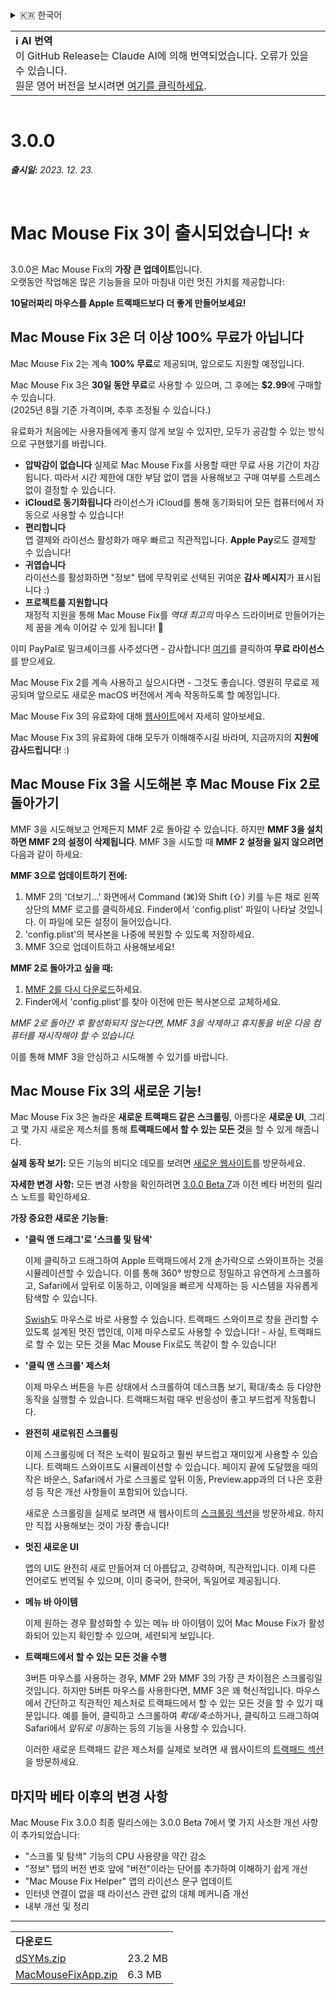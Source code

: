 <details>
<summary>🇰🇷 한국어</summary>

[🇬🇧 English (GitHub Release)](https://github.com/noah-nuebling/mac-mouse-fix/releases/tag/3.0.0)\
[🇩🇪 Deutsch](https://redirect.macmousefix.com/?target=mmf-release&tag=3.0.0&locale=de)\
[🇻🇳 Tiếng Việt](https://redirect.macmousefix.com/?target=mmf-release&tag=3.0.0&locale=vi)\
[🇨🇳 中文 (简体)](https://redirect.macmousefix.com/?target=mmf-release&tag=3.0.0&locale=zh-Hans)\
[🇨🇳 中文 (繁體)](https://redirect.macmousefix.com/?target=mmf-release&tag=3.0.0&locale=zh-Hant)\
[🇭🇰 中文（香港)](https://redirect.macmousefix.com/?target=mmf-release&tag=3.0.0&locale=zh-HK)\
**🇰🇷 한국어**\
[Help translate Mac Mouse Fix to different languages!](https://github.com/noah-nuebling/mac-mouse-fix/discussions/731)
</details>
<table align=><td>
<b>ℹ️ AI 번역</b><br>
이 GitHub Release는 Claude AI에 의해 번역되었습니다. 오류가 있을 수 있습니다.<br>
원문 영어 버전을 보시려면 <a href="https://github.com/noah-nuebling/mac-mouse-fix/releases/tag/3.0.0">여기를 클릭하세요</a>.
</td></table>

<table></table>

# 3.0.0
***출시일:** 2023. 12. 23.*

<br>

# Mac Mouse Fix 3이 출시되었습니다! ⭐️

3.0.0은 Mac Mouse Fix의 **가장 큰 업데이트**입니다.\
오랫동안 작업해온 많은 기능들을 모아 마침내 이런 멋진 가치를 제공합니다:

**10달러짜리 마우스를 Apple 트랙패드보다 더 좋게 만들어보세요!**

## Mac Mouse Fix 3은 더 이상 100% 무료가 아닙니다

Mac Mouse Fix 2는 계속 **100% 무료**로 제공되며, 앞으로도 지원할 예정입니다.

Mac Mouse Fix 3은 **30일 동안 무료**로 사용할 수 있으며, 그 후에는 **$2.99**에 구매할 수 있습니다.\
(2025년 8월 기준 가격이며, 추후 조정될 수 있습니다.)

유료화가 처음에는 사용자들에게 좋지 않게 보일 수 있지만, 모두가 공감할 수 있는 방식으로 구현했기를 바랍니다.

- **압박감이 없습니다**
   실제로 Mac Mouse Fix를 사용할 때만 무료 사용 기간이 차감됩니다. 따라서 시간 제한에 대한 부담 없이 앱을 사용해보고 구매 여부를 스트레스 없이 결정할 수 있습니다.
- **iCloud로 동기화됩니다**
   라이선스가 iCloud를 통해 동기화되어 모든 컴퓨터에서 자동으로 사용할 수 있습니다!
- **편리합니다**\
   앱 결제와 라이선스 활성화가 매우 빠르고 직관적입니다. **Apple Pay**로도 결제할 수 있습니다!
- **귀엽습니다**\
   라이선스를 활성화하면 "정보" 탭에 무작위로 선택된 귀여운 **감사 메시지**가 표시됩니다 :)
- **프로젝트를 지원합니다**\
   재정적 지원을 통해 Mac Mouse Fix를 *역대 최고의* 마우스 드라이버로 만들어가는 제 꿈을 계속 이어갈 수 있게 됩니다! 🚀

이미 PayPal로 밀크셰이크를 사주셨다면 - 감사합니다! [여기](https://redirect.macmousefix.com/?locale=ko&target=mmf-apply-for-milkshake-license)를 클릭하여 **무료 라이선스**를 받으세요.

Mac Mouse Fix 2를 계속 사용하고 싶으시다면 - 그것도 좋습니다. 영원히 무료로 제공되며 앞으로도 새로운 macOS 버전에서 계속 작동하도록 할 예정입니다.

Mac Mouse Fix 3의 유료화에 대해 [웹사이트](https://macmousefix.com/#price)에서 자세히 알아보세요.

Mac Mouse Fix 3의 유료화에 대해 모두가 이해해주시길 바라며, 지금까지의 **지원에 감사드립니다**! :)

## Mac Mouse Fix 3을 시도해본 후 Mac Mouse Fix 2로 돌아가기

MMF 3을 시도해보고 언제든지 MMF 2로 돌아갈 수 있습니다.
하지만 **MMF 3을 설치하면 MMF 2의 설정이 삭제됩니다**.
MMF 3을 시도할 때 **MMF 2 설정을 잃지 않으려면** 다음과 같이 하세요:

**MMF 3으로 업데이트하기 전에:**
1. MMF 2의 '더보기...' 화면에서 Command (⌘)와 Shift (⇧) 키를 누른 채로 왼쪽 상단의 MMF 로고를 클릭하세요. Finder에서 'config.plist' 파일이 나타날 것입니다. 이 파일에 모든 설정이 들어있습니다.
2. 'config.plist'의 복사본을 나중에 복원할 수 있도록 저장하세요.
3. MMF 3으로 업데이트하고 사용해보세요!

**MMF 2로 돌아가고 싶을 때:**
1. [MMF 2를 다시 다운로드](https://redirect.macmousefix.com/?locale=ko&target=mmf2-latest)하세요.
2. Finder에서 'config.plist'를 찾아 이전에 만든 복사본으로 교체하세요.

*MMF 2로 돌아간 후 활성화되지 않는다면, MMF 3을 삭제하고 휴지통을 비운 다음 컴퓨터를 재시작해야 할 수 있습니다.*

이를 통해 MMF 3을 안심하고 시도해볼 수 있기를 바랍니다.

## Mac Mouse Fix 3의 새로운 기능!

Mac Mouse Fix 3은 놀라운 **새로운 트랙패드 같은 스크롤링**, 아름다운 **새로운 UI**, 그리고 몇 가지 새로운 제스처를 통해 **트랙패드에서 할 수 있는 모든 것**을 할 수 있게 해줍니다.

**실제 동작 보기:** 
모든 기능의 비디오 데모를 보려면 [새로운 웹사이트](https://macmousefix.com)를 방문하세요.

**자세한 변경 사항:** 
모든 변경 사항을 확인하려면 [3.0.0 Beta 7](https://redirect.macmousefix.com/?target=mmf-release&tag=3.0.0-Beta-7&locale=ko)과 이전 베타 버전의 릴리스 노트를 확인하세요.

**가장 중요한 새로운 기능들:**

- **'클릭 앤 드래그'로 '스크롤 및 탐색'**

    이제 클릭하고 드래그하여 Apple 트랙패드에서 2개 손가락으로 스와이프하는 것을 시뮬레이션할 수 있습니다. 이를 통해 360° 방향으로 정밀하고 유연하게 스크롤하고, Safari에서 앞뒤로 이동하고, 이메일을 빠르게 삭제하는 등 시스템을 자유롭게 탐색할 수 있습니다.

    [Swish](https://highlyopinionated.co/swish/)도 마우스로 바로 사용할 수 있습니다. 트랙패드 스와이프로 창을 관리할 수 있도록 설계된 멋진 앱인데, 이제 마우스로도 사용할 수 있습니다! - 사실, 트랙패드로 할 수 있는 모든 것을 Mac Mouse Fix로도 똑같이 할 수 있습니다!

- **'클릭 앤 스크롤' 제스처**

    이제 마우스 버튼을 누른 상태에서 스크롤하여 데스크톱 보기, 확대/축소 등 다양한 동작을 실행할 수 있습니다. 트랙패드처럼 매우 반응성이 좋고 부드럽게 작동합니다.

- **완전히 새로워진 스크롤링**

    이제 스크롤링에 더 적은 노력이 필요하고 훨씬 부드럽고 재미있게 사용할 수 있습니다. 트랙패드 스와이프도 시뮬레이션할 수 있습니다. 페이지 끝에 도달했을 때의 작은 바운스, Safari에서 가로 스크롤로 앞뒤 이동, Preview.app과의 더 나은 호환성 등 작은 개선 사항들이 포함되어 있습니다.

    새로운 스크롤링을 실제로 보려면 새 웹사이트의 [스크롤링 섹션](https://macmousefix.com/#scroll)을 방문하세요. 하지만 직접 사용해보는 것이 가장 좋습니다!

- **멋진 새로운 UI** 

    앱의 UI도 완전히 새로 만들어져 더 아름답고, 강력하며, 직관적입니다. 이제 다른 언어로도 번역될 수 있으며, 이미 중국어, 한국어, 독일어로 제공됩니다.

- **메뉴 바 아이템**

    이제 원하는 경우 활성화할 수 있는 메뉴 바 아이템이 있어 Mac Mouse Fix가 활성화되어 있는지 확인할 수 있으며, 세련되게 보입니다.

- **트랙패드에서 할 수 있는 모든 것을 수행**

    3버튼 마우스를 사용하는 경우, MMF 2와 MMF 3의 가장 큰 차이점은 스크롤링일 것입니다. 하지만 5버튼 마우스를 사용한다면, MMF 3은 꽤 혁신적입니다. 마우스에서 간단하고 직관적인 제스처로 트랙패드에서 할 수 있는 모든 것을 할 수 있기 때문입니다. 예를 들어, 클릭하고 스크롤하여 *확대/축소*하거나, 클릭하고 드래그하여 Safari에서 *앞뒤로 이동*하는 등의 기능을 사용할 수 있습니다.

    이러한 새로운 트랙패드 같은 제스처를 실제로 보려면 새 웹사이트의 [트랙패드 섹션](https://macmousefix.com/#trackpad)을 방문하세요.

## 마지막 베타 이후의 변경 사항

Mac Mouse Fix 3.0.0 최종 릴리스에는 3.0.0 Beta 7에서 몇 가지 사소한 개선 사항이 추가되었습니다:

- "스크롤 및 탐색" 기능의 CPU 사용량을 약간 감소
- "정보" 탭의 버전 번호 앞에 "버전"이라는 단어를 추가하여 이해하기 쉽게 개선
- "Mac Mouse Fix Helper" 앱의 라이선스 문구 업데이트
- 인터넷 연결이 없을 때 라이선스 관련 값의 대체 메커니즘 개선
- 내부 개선 및 정리

---

<table align="start">
<tr>
    <td colspan=2>
        <b>다운로드</b>
    </td>
</tr>
<tr>
    <td><a href="https://github.com/noah-nuebling/mac-mouse-fix/releases/download/3.0.0/dSYMs.zip">dSYMs.zip</a></td>
    <td>23.2 MB</td>
</tr>
<tr>
    <td><a href="https://github.com/noah-nuebling/mac-mouse-fix/releases/download/3.0.0/MacMouseFixApp.zip">MacMouseFixApp.zip</a></td>
    <td>6.3 MB</td>
</tr>
</table>